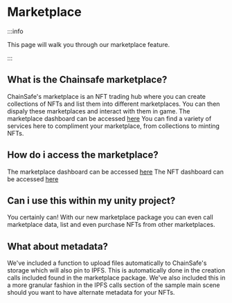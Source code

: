 ﻿---
slug: /current/marketplace
sidebar_position: 15
sidebar_label: Marketplace
---


# Marketplace

:::info

This page will walk you through our marketplace feature.

:::

## What is the Chainsafe marketplace?
ChainSafe's marketplace is an NFT trading hub where you can create collections of NFTs and list them into different marketplaces. You can then dispaly these marketplaces and interact with them in game. The marketplace dashboard can be accessed [here](https://dashboard.gaming.chainsafe.io) You can find a variety of services here to compliment your marketplace, from collections to minting NFTs.

## How do i access the marketplace?
The marketplace dashboard can be accessed [here](https://dashboard.gaming.chainsafe.io/marketplaces)
The NFT dashboard can be accessed [here](https://dashboard.gaming.chainsafe.io/marketplaces)

## Can i use this within my unity project?
You certainly can! With our new marketplace package you can even call marketplace data, list and even purchase NFTs from other marketplaces.

## What about metadata?
We've included a function to upload files automatically to ChainSafe's storage which will also pin to IPFS. This is automatically done in the creation calls included found in the marketplace package. We've also included this in a more granular fashion in the IPFS calls section of the sample main scene should you want to have alternate metadata for your NFTs.